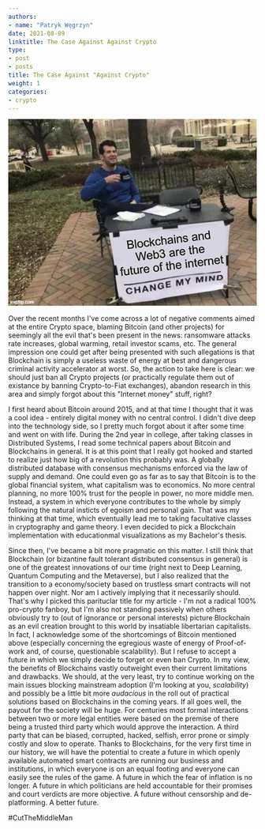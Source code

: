 ```yaml
---
authors:
- name: "Patryk Węgrzyn"
date: 2021-08-09
linktitle: The Case Against Against Crypto
type:
- post 
- posts
title: The Case Against "Against Crypto"
weight: 1
categories:
- crypto
---
```


![](/images/web3.jpg)

Over the recent months I've come across a lot of negative comments aimed at the entire Crypto space, blaming Bitcoin (and other projects) for seemingly all the evil that's been present in the news: ransomware attacks rate increases, global warming, retail investor scams, etc. The general impression one could get after being presented with such allegations is that Blockchain is simply a useless waste of energy at best and dangerous criminal activity accelerator at worst. So, the action to take here is clear: we should just ban all Crypto projects (or practically regulate them out of existance by banning Crypto-to-Fiat exchanges), abandon research in this area and simply forgot about this "Internet money" stuff, right?

I first heard about Bitcoin around 2015, and at that time I thought that it was a cool idea - entirely digital money with no central control. I didn't dive deep into the technology side, so I pretty much forgot about it after some time and went on with life. During the 2nd year in college, after taking classes in Distributed Systems, I read some technical papers about Bitcoin and Blockchains in general. It is at this point that I really got hooked and started to realize just how big of a revolution this probably was. A globally distributed database with consensus mechanisms enforced via the law of supply and demand. One could even go as far as to say that Bitcoin is to the global financial system, what capitalism was to economics. No more central planning, no more 100% trust for the people in power, no more middle men. Instead, a system in which everyone contributes to the whole by simply following the natural insticts of egoism and personal gain. That was my thinking at that time, which eventually lead me to taking facultative classes in cryptography and game theory. I even decided to pick a Blockchain implementation with educationmal visualizations as my Bachelor's thesis.

Since then, I've became a bit more pragmatic on this matter. I still think that Blockchain (or bizantine fault tolerant distributed consensus in general) is one of the greatest innovations of our time (right next to Deep Learning, Quantum Computing and the Metaverse), but I also realized that the transition to a economy/society based on trustless smart contracts will not happen over night. Nor am I actively implying that it necessarily should. That's why I picked this parituclar title for my article - I'm not a radical 100% pro-crypto fanboy, but I'm also not standing passively when others obviously try to (out of ignorance or personal interests) picture Blockchain as an evil creation brought to this world by insatiable libertarian capitalists. In fact, I acknowledge some of the shortcomings of Bitcoin mentioned above (especially concerning the egregious waste of energy of Proof-of-work and, of course, questionable scalability). But I refuse to accept a future in which we simply decide to forget or even ban Crypto. In my view, the benefits of Blockchains vastly outweight even their current limitations and drawbacks. We should, at the very least, try to continue working on the main issues blocking mainstream adoption (I'm looking at you, *scalability*) and possibly be a little bit more *audacious* in the roll out of practical solutions based on Blockchains in the coming years. If all goes well, the payout for the society will be huge. For centuries most formal interactions between two or more legal entities were based on the premise of there being a trusted third party which would approve the interaction. A third party that can be biased, corrupted, hacked, selfish, error prone or simply costly and slow to operate. Thanks to Blockchains, for the very first time in our history, we will have the potential to create a future in which openly available automated smart contracts are running our business and institutions, in which everyone is on an equal footing and everyone can easily see the rules of the game. A future in which the fear of inflation is no longer. A future in which politicians are held accountable for their promises and court verdicts are more objective. A future without censorship and de-platforming. A better future.

#CutTheMiddleMan